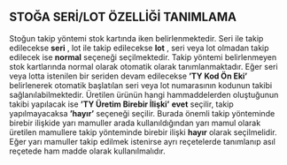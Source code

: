 ## STOĞA SERİ/LOT ÖZELLİĞİ TANIMLAMA 
Stoğun takip yöntemi stok kartında iken belirlenmektedir. Seri ile takip edilecekse **seri** , lot ile takip edilecekse **lot** , seri veya lot olmadan takip edilecek ise **normal** seçeneği seçilmektedir. Takip yöntemi belirlenmeyen stok kartlarında normal olarak otomatik olarak tanımlanmaktadır. Eğer seri veya lotta istenilen bir seriden devam edilecekse **’TY Kod Ön Eki’** belirlenerek otomatik başlatılan seri veya lot numarasının kodunun takibi sağlanılabilmektedir. Üretilen ürünün hangi hammaddelerden oluştuğunun takibi yapılacak ise **’TY Üretim Birebir İlişki’** **evet** seçilir, takip yapılmayacaksa **’hayır’** seçeneği seçilir. Burada önemli takip yönteminde birebir ilişkide yarı mamuller arada kullanıldığından yarı mamul olarak üretilen mamullere takip yönteminde birebir ilişki **hayır** olarak seçilmelidir. Eğer yarı mamuller takip edilmek istenirse ayrı reçetelerde tanımlanıp asıl reçetede ham madde olarak kullanılmalıdır. 
